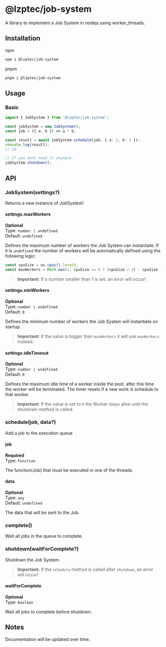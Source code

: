 # @lzptec/job-system
A library to implement a Job System in nodejs using worker_threads.

## Installation

npm
```sh
npm i @lzptec/job-system
```

pnpm
```sh
pnpm i @lzptec/job-system
```

## Usage

### Basic
```ts
import { JobSystem } from '@lzptec/job-system';

const jobSystem = new JobSystem();
const job = ({ a, b }) => a * b;

const result = await jobSystem.schedule(job, { a: 2, b: 5 });
console.log(result); 
// 10

// If you dont need it anymore.
jobSystem.shutdown();

```

## API

### JobSystem(settings?)

Returns a new instance of JobSystem!

#### settings.maxWorkers
**Optional**<br>
Type: `number | undefined`<br>
Default: `undefined`

Defines the maximum number of workers the Job System can instantiate.
If it is `undefined` the number of workers will be automatically defined using the following logic:
```ts
const cpuSize = os.cpus().length;
const maxWorkers = Math.max(1, cpuSize >= 6 ? (cpuSize / 2) : cpuSize - 1);
```

> **Important:** If a number smaller than 1 is set, an error will occur!

#### settings.minWorkers
**Optional**<br>
Type: `number | undefined`<br>
Default: `0`

Defines the minimum number of workers the Job System will instantiate on startup.

> **Important:** If the value is bigger than `maxWorkers` it will use `maxWorkers` instead.

#### settings.idleTimeout
**Optional**<br>
Type: `number | undefined`<br>
Default: `0`

Defines the maximum idle time of a worker inside the pool, after this time the worker will be terminated.
The timer resets if a new work is schedule to that worker.

> **Important:** If the value is set to `0` the Worker stays alive until the shutdown method is called.

### schedule(job, data?)

Add a job to the execution queue

#### job
**Required**<br>
Type: `Function`<br>

The function(Job) that must be executed in one of the threads.

#### data
**Optional**<br>
Type: `any`<br>
Default: `undefined`

The data that will be sent to the Job.

### complete()

Wait all jobs in the queue to complete.

### shutdown(waitForComplete?)

Shutdown the Job System.

> **Important:** If the `schedule` method is called after `shutdown`, an error will occur!

#### waitForComplete
**Optional**<br>
Type: `boolean`<br>

Wait all jobs to complete before shutdown.

## Notes
Documentation will be updated over time.